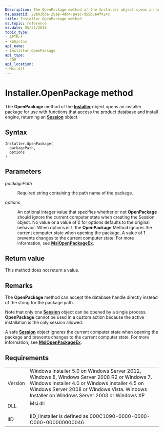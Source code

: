 ```yaml
---
Description: The OpenPackage method of the Installer object opens an installer package for use with functions that access the product database and install engine, returning an Session object.
ms.assetid: 22b03bde-29ae-4dd4-a41c-d55b3a4f424c
title: Installer.OpenPackage method
ms.topic: reference
ms.date: 05/31/2018
topic_type: 
- APIRef
- kbSyntax
api_name: 
- Installer.OpenPackage
api_type: 
- COM
api_location: 
- Msi.dll
---
```


# Installer.OpenPackage method

The **OpenPackage** method of the [**Installer**](installer-object.md) object opens an installer package for use with functions that access the product database and install engine, returning an [**Session**](session-object.md) object.

## Syntax


```JScript
Installer.OpenPackage(
  packagePath,
  options
)
```



## Parameters

<dl> <dt>

*packagePath* 
</dt> <dd>

Required string containing the path name of the package.

</dd> <dt>

*options* 
</dt> <dd>

An optional integer value that specifies whether or not **OpenPackage** should ignore the current computer state when creating the Session object. No value or a value of 0 for options defaults to the original behavior. When options is 1, the **OpenPackage** Method ignores the current computer state when opening the package. A value of 1 prevents changes to the current computer state. For more information, see [**MsiOpenPackageEx**](/windows/desktop/api/Msi/nf-msi-msiopenpackageexa).

</dd> </dl>

## Return value

This method does not return a value.

## Remarks

The **OpenPackage** method can accept the database handle directly instead of the string for the package path.

Note that only one [**Session**](session-object.md) object can be opened by a single process. **OpenPackage** cannot be used in a custom action because the active installation is the only session allowed.

A safe [**Session**](session-object.md) object ignores the current computer state when opening the package and prevents changes to the current computer state. For more information, see [**MsiOpenPackageEx**](/windows/desktop/api/Msi/nf-msi-msiopenpackageexa).

## Requirements



|                    |                                                                                                                                                                                                                                                         |
|--------------------|---------------------------------------------------------------------------------------------------------------------------------------------------------------------------------------------------------------------------------------------------------|
| Version<br/> | Windows Installer 5.0 on Windows Server 2012, Windows 8, Windows Server 2008 R2 or Windows 7. Windows Installer 4.0 or Windows Installer 4.5 on Windows Server 2008 or Windows Vista. Windows Installer on Windows Server 2003 or Windows XP<br/> |
| DLL<br/>     | <dl> <dt>Msi.dll</dt> </dl>                                                                                                                                                                      |
| IID<br/>     | IID\_IInstaller is defined as 000C1090-0000-0000-C000-000000000046<br/>                                                                                                                                                                           |



 

 




